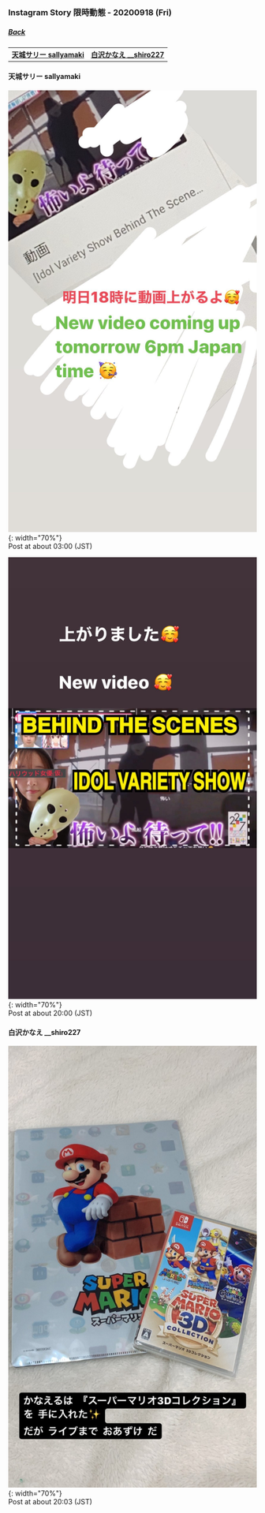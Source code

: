 ### Instagram Story 限時動態 - 20200918 (Fri)
##### [Back](../../IGstory_List.md)

<table>
<tr>
<th><a href="#sallyamaki">天城サリー sallyamaki</a></th>
<th><a href="#__shiro227">白沢かなえ __shiro227</a></th>
</tr>
</table>

<a name="sallyamaki"></a>
#### 天城サリー sallyamaki

![20200918_sallyamaki_1](../../../../../Album/Instagram/IGstory/Sep2020/20200918/20200918_sallyamaki_1.jpg){: width="70%"}  
Post at about 03:00 (JST)  

![20200918_sallyamaki_2](../../../../../Album/Instagram/IGstory/Sep2020/20200918/20200918_sallyamaki_2.jpg){: width="70%"}  
Post at about 20:00 (JST)  

<a name="__shiro227"></a>
#### 白沢かなえ __shiro227

![20200918_shiro227_1](../../../../../Album/Instagram/IGstory/Sep2020/20200918/20200918_shiro227_1.jpg){: width="70%"}  
Post at about 20:03 (JST)  
